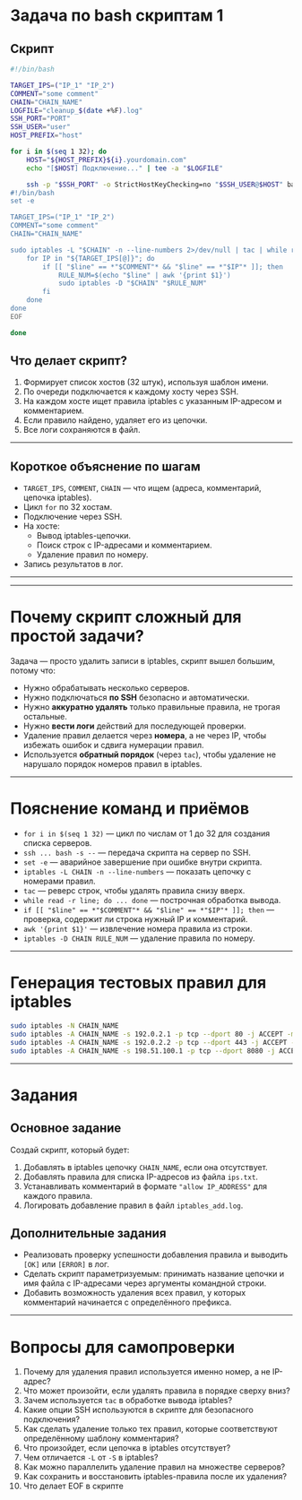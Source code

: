 # Задача по bash скриптам 1

## Скрипт

```bash
#!/bin/bash

TARGET_IPS=("IP_1" "IP_2")
COMMENT="some comment"
CHAIN="CHAIN_NAME"
LOGFILE="cleanup_$(date +%F).log"
SSH_PORT="PORT"
SSH_USER="user"
HOST_PREFIX="host"

for i in $(seq 1 32); do
    HOST="${HOST_PREFIX}${i}.yourdomain.com"
    echo "[$HOST] Подключение..." | tee -a "$LOGFILE"

    ssh -p "$SSH_PORT" -o StrictHostKeyChecking=no "$SSH_USER@$HOST" bash -s -- <<'EOF' | tee -a "$LOGFILE"
#!/bin/bash
set -e

TARGET_IPS=("IP_1" "IP_2")
COMMENT="some comment"
CHAIN="CHAIN_NAME"

sudo iptables -L "$CHAIN" -n --line-numbers 2>/dev/null | tac | while read -r line; do
    for IP in "${TARGET_IPS[@]}"; do
        if [[ "$line" == *"$COMMENT"* && "$line" == *"$IP"* ]]; then
            RULE_NUM=$(echo "$line" | awk '{print $1}')
            sudo iptables -D "$CHAIN" "$RULE_NUM"
        fi
    done
done
EOF

done
```

## Что делает скрипт?

1. Формирует список хостов (32 штук), используя шаблон имени.
2. По очереди подключается к каждому хосту через SSH.
3. На каждом хосте ищет правила iptables с указанным IP-адресом и комментарием.
4. Если правило найдено, удаляет его из цепочки.
5. Все логи сохраняются в файл.

---

## Короткое объяснение по шагам

- `TARGET_IPS`, `COMMENT`, `CHAIN` — что ищем (адреса, комментарий, цепочка iptables).
- Цикл `for` по 32 хостам.
- Подключение через SSH.
- На хосте:
  - Вывод iptables-цепочки.
  - Поиск строк с IP-адресами и комментарием.
  - Удаление правил по номеру.
- Запись результатов в лог.

---



---

# Почему скрипт сложный для простой задачи?

Задача — просто удалить записи в iptables, скрипт вышел большим, потому что:

- Нужно обрабатывать несколько серверов.
- Нужно подключаться **по SSH** безопасно и автоматически.
- Нужно **аккуратно удалять** только правильные правила, не трогая остальные.
- Нужно **вести логи** действий для последующей проверки.
- Удаление правил делается через **номера**, а не через IP, чтобы избежать ошибок и сдвига нумерации правил.
- Используется **обратный порядок** (через `tac`), чтобы удаление не нарушало порядок номеров правил в iptables.

---

# Пояснение команд и приёмов

- `for i in $(seq 1 32)` — цикл по числам от 1 до 32 для создания списка серверов.
- `ssh ... bash -s --` — передача скрипта на сервер по SSH.
- `set -e` — аварийное завершение при ошибке внутри скрипта.
- `iptables -L CHAIN -n --line-numbers` — показать цепочку с номерами правил.
- `tac` — реверс строк, чтобы удалять правила снизу вверх.
- `while read -r line; do ... done` — построчная обработка вывода.
- `if [[ "$line" == *"$COMMENT"* && "$line" == *"$IP"* ]]; then` — проверка, содержит ли строка нужный IP и комментарий.
- `awk '{print $1}'` — извлечение номера правила из строки.
- `iptables -D CHAIN RULE_NUM` — удаление правила по номеру.

---

# Генерация тестовых правил для iptables

```bash
sudo iptables -N CHAIN_NAME
sudo iptables -A CHAIN_NAME -s 192.0.2.1 -p tcp --dport 80 -j ACCEPT -m comment --comment "allow 192.0.2.1"
sudo iptables -A CHAIN_NAME -s 192.0.2.2 -p tcp --dport 443 -j ACCEPT -m comment --comment "allow 192.0.2.2"
sudo iptables -A CHAIN_NAME -s 198.51.100.1 -p tcp --dport 8080 -j ACCEPT -m comment --comment "allow 198.51.100.1"
```

---

# Задания

## Основное задание

Создай скрипт, который будет:

1. Добавлять в iptables цепочку `CHAIN_NAME`, если она отсутствует.
2. Добавлять правила для списка IP-адресов из файла `ips.txt`.
3. Устанавливать комментарий в формате `"allow IP_ADDRESS"` для каждого правила.
4. Логировать добавление правил в файл `iptables_add.log`.

## Дополнительные задания

- Реализовать проверку успешности добавления правила и выводить `[OK]` или `[ERROR]` в лог.
- Сделать скрипт параметризуемым: принимать название цепочки и имя файла с IP-адресами через аргументы командной строки.
- Добавить возможность удаления всех правил, у которых комментарий начинается с определённого префикса.

---

# Вопросы для самопроверки

1. Почему для удаления правил используется именно номер, а не IP-адрес?
2. Что может произойти, если удалять правила в порядке сверху вниз?
3. Зачем используется `tac` в обработке вывода iptables?
4. Какие опции SSH используются в скрипте для безопасного подключения?
5. Как сделать удаление только тех правил, которые соответствуют определённому шаблону комментария?
6. Что произойдет, если цепочка в iptables отсутствует?
7. Чем отличается `-L` от `-S` в iptables?
8. Как можно параллелить удаление правил на множестве серверов?
9. Как сохранить и восстановить iptables-правила после их удаления?
10. Что делает EOF в скрипте

